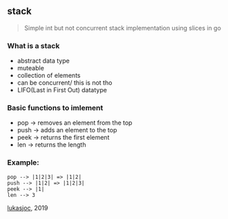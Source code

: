 ## stack

> Simple int but not concurrent stack implementation using slices in go

### What is a stack
- abstract data type
- muteable
- collection of elements
- can be concurrent/ this is not tho
- LIFO(Last in First Out) datatype

### Basic functions to imlement
- pop -> removes an element from the top
- push -> adds an element to the top
- peek -> returns the first element
- len -> returns the length

### Example:
```
pop --> |1|2|3| => |1|2|
push --> |1|2| => |1|2|3|
peek --> |1|
len --> 3
```

[lukasjoc](https://lukasjoc.com), 2019 
